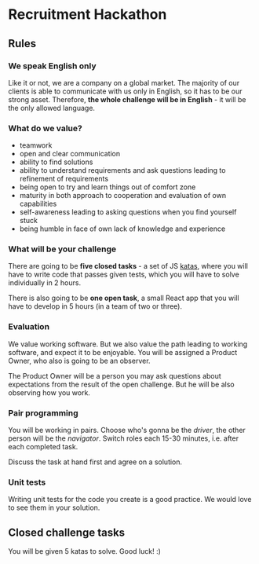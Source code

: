 # Recruitment Hackathon

## Rules
### We speak English only
Like it or not, we are a company on a global market. The majority of our clients is able to communicate with us only in English, so it has to be our strong asset. Therefore, **the whole challenge will be in English** - it will be the only allowed language.

### What do we value?
- teamwork
- open and clear communication
- ability to find solutions
- ability to understand requirements and ask questions leading to refinement of requirements
- being open to try and learn things out of comfort zone
- maturity in both approach to cooperation and evaluation of own capabilities
- self-awareness leading to asking questions when you find yourself stuck
- being humble in face of own lack of knowledge and experience

### What will be your challenge
There are going to be **five closed tasks** - a set of JS [katas](https://en.wikipedia.org/wiki/Kata_(programming)), where you will have to write code that passes given tests, which you will have to solve individually in 2 hours.

There is also going to be **one open task**, a small React app that you will have to develop in 5 hours (in a team of two or three).

### Evaluation
We value working software. But we also value the path leading to working software, and expect it to be enjoyable. You will be assigned a Product Owner, who also is going to be an observer.

The Product Owner will be a person you may ask questions about expectations from the result of the open challenge. But he will be also observing how you work.

### Pair programming
You will be working in pairs. 
Choose who's gonna be the _driver_, the other person will be the _navigator_. Switch roles each 15-30 minutes, i.e. after each completed task.

Discuss the task at hand first and agree on a solution.

### Unit tests
Writing unit tests for the code you create is a good practice. We would love to see them in your solution.

## Closed challenge tasks
You will be given 5 katas to solve. Good luck! :)

